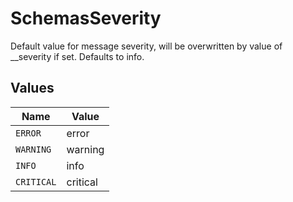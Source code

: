 # SchemasSeverity

Default value for message severity, will be overwritten by value of __severity if set. Defaults to info.


## Values

| Name       | Value      |
| ---------- | ---------- |
| `ERROR`    | error      |
| `WARNING`  | warning    |
| `INFO`     | info       |
| `CRITICAL` | critical   |